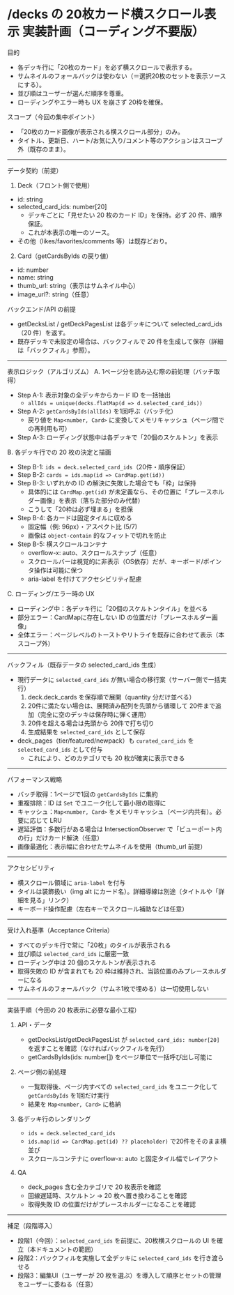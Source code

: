 # /decks の 20枚カード横スクロール表示 実装計画（コーディング不要版）

目的
- 各デッキ行に「20枚のカード」を必ず横スクロールで表示する。
- サムネイルのフォールバックは使わない（＝選択20枚のセットを表示ソースにする）。
- 並び順はユーザーが選んだ順序を尊重。
- ローディングやエラー時も UX を崩さず 20枠を確保。

スコープ（今回の集中ポイント）
- 「20枚のカード画像が表示される横スクロール部分」のみ。
- タイトル、更新日、ハート/お気に入り/コメント等のアクションはスコープ外（既存のまま）。

---

データ契約（前提）
1) Deck（フロント側で使用）
- id: string
- selected_card_ids: number[20]
  - デッキごとに「見せたい 20 枚のカード ID」を保持。必ず 20 件、順序保証。
  - これが本表示の唯一のソース。
- その他（likes/favorites/comments 等）は既存どおり。

2) Card（getCardsByIds の戻り値）
- id: number
- name: string
- thumb_url: string（表示はサムネイル中心）
- image_url?: string（任意）

バックエンド/API の前提
- getDecksList / getDeckPagesList は各デッキについて selected_card_ids（20 件）を返す。
- 既存デッキで未設定の場合は、バックフィルで 20 件を生成して保存（詳細は「バックフィル」参照）。

---

表示ロジック（アルゴリズム）
A. 1ページ分を読み込む際の前処理（バッチ取得）
- Step A-1: 表示対象の全デッキからカード ID を一括抽出
  - `allIds = unique(decks.flatMap(d => d.selected_card_ids))`
- Step A-2: `getCardsByIds(allIds)` を1回呼ぶ（バッチ化）
  - 戻り値を `Map<number, Card>` に変換してメモリキャッシュ（ページ間での再利用も可）
- Step A-3: ローディング状態中は各デッキで「20個のスケルトン」を表示

B. 各デッキ行での 20 枚の決定と描画
- Step B-1: `ids = deck.selected_card_ids`（20件・順序保証）
- Step B-2: `cards = ids.map(id => CardMap.get(id))`
- Step B-3: いずれかの ID の解決に失敗した場合でも「枠」は保持
  - 具体的には `CardMap.get(id)` が未定義なら、その位置に「プレースホルダー画像」を表示（落ちた部分のみ代替）
  - こうして「20枠は必ず埋まる」を担保
- Step B-4: 各カードは固定タイルに収める
  - 固定幅（例: 96px）・アスペクト比 (5/7)
  - 画像は `object-contain` 的なフィットで切れを防止
- Step B-5: 横スクロールコンテナ
  - overflow-x: auto、スクロールスナップ（任意）
  - スクロールバーは視覚的に非表示（OS依存）だが、キーボード/ポインタ操作は可能に保つ
  - aria-label を付けてアクセシビリティ配慮

C. ローディング/エラー時の UX
- ローディング中：各デッキ行に「20個のスケルトンタイル」を並べる
- 部分エラー：CardMapに存在しない ID の位置だけ「プレースホルダー画像」
- 全体エラー：ページレベルのトーストやリトライを既存に合わせて表示（本スコープ外）

---

バックフィル（既存データの selected_card_ids 生成）
- 現行データに `selected_card_ids` が無い場合の移行案（サーバー側で一括実行）
  1) deck.deck_cards を保存順で展開（quantity 分だけ並べる）
  2) 20件に満たない場合は、展開済み配列を先頭から循環して 20件まで追加（完全に空のデッキは保存時に弾く運用）
  3) 20件を超える場合は先頭から 20件で打ち切り
  4) 生成結果を `selected_card_ids` として保存
- deck_pages（tier/featured/newpack）も `curated_card_ids` を `selected_card_ids` として付与
  - これにより、どのカテゴリでも 20 枚が確実に表示できる

---

パフォーマンス戦略
- バッチ取得：1ページで1回の `getCardsByIds` に集約
- 重複排除：ID は `Set` でユニーク化して最小限の取得に
- キャッシュ：`Map<number, Card>` をメモリキャッシュ（ページ内共有）。必要に応じて LRU
- 遅延評価：多数行がある場合は IntersectionObserver で「ビューポート内の行」だけカード解決（任意）
- 画像最適化：表示幅に合わせたサムネイルを使用（thumb_url 前提）

---

アクセシビリティ
- 横スクロール領域に `aria-label` を付与
- タイルは装飾扱い（img alt にカード名）。詳細導線は別途（タイトルや「詳細を見る」リンク）
- キーボード操作配慮（左右キーでスクロール補助などは任意）

---

受け入れ基準（Acceptance Criteria）
- すべてのデッキ行で常に「20枚」のタイルが表示される
- 並び順は `selected_card_ids` に厳密一致
- ローディング中は 20 個のスケルトンが表示される
- 取得失敗の ID が含まれても 20 枠は維持され、当該位置のみプレースホルダーになる
- サムネイルのフォールバック（サムネ1枚で埋める）は一切使用しない

---

実装手順（今回の 20 枚表示に必要な最小工程）
1) API・データ
   - getDecksList/getDeckPagesList が `selected_card_ids: number[20]` を返すことを確認（なければバックフィルを先行）
   - getCardsByIds(ids: number[]) をページ単位で一括呼び出し可能に

2) ページ側の前処理
   - 一覧取得後、ページ内すべての `selected_card_ids` をユニーク化して `getCardsByIds` を1回だけ実行
   - 結果を `Map<number, Card>` に格納

3) 各デッキ行のレンダリング
   - `ids = deck.selected_card_ids`
   - `ids.map(id => CardMap.get(id) ?? placeholder)` で20件をそのまま横並び
   - スクロールコンテナに overflow-x: auto と固定タイル幅でレイアウト

4) QA
   - deck_pages 含む全カテゴリで 20 枚表示を確認
   - 回線遅延時、スケルトン → 20 枚へ置き換わることを確認
   - 取得失敗 ID の位置だけがプレースホルダーになることを確認

---

補足（段階導入）
- 段階1（今回）：`selected_card_ids` を前提に、20枚横スクロールの UI を確立（本ドキュメントの範囲）
- 段階2：バックフィルを実施して全デッキに `selected_card_ids` を行き渡らせる
- 段階3：編集UI（ユーザーが 20 枚を選ぶ）を導入して順序とセットの管理をユーザーに委ねる（任意）
